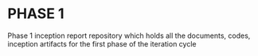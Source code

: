 # PHASE 1
Phase 1 inception report repository which holds all the documents, codes, inception artifacts for the first phase of the iteration cycle
